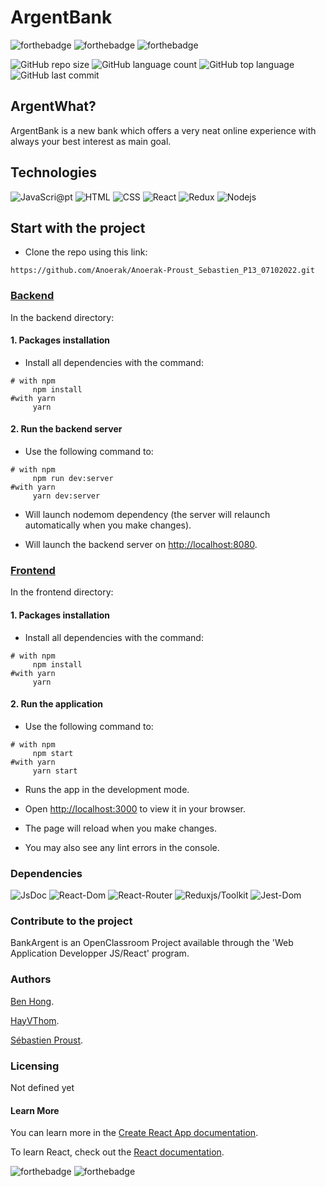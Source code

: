 # ArgentBank

![forthebadge](https://forthebadge.com/images/badges/60-percent-of-the-time-works-every-time.svg)
![forthebadge](https://forthebadge.com/images/badges/made-with-javascript.svg)
![forthebadge](https://forthebadge.com/images/badges/uses-css.svg)

![GitHub repo size](https://img.shields.io/github/repo-size/Anoerak/Proust_Sebastien_P13_07102022?style=plastic)
![GitHub language count](https://img.shields.io/github/languages/count/Anoerak/Proust_Sebastien_P13_07102022?style=plastic)
![GitHub top language](https://img.shields.io/github/languages/top/Anoerak/Proust_Sebastien_P13_07102022?style=plastic)
![GitHub last commit](https://img.shields.io/github/last-commit/Anoerak/Proust_Sebastien_P13_07102022?color=red&style=plastic)

## ArgentWhat?

ArgentBank is a new bank which offers a very neat online experience with always your best interest as main goal.

## Technologies

![JavaScri@pt](https://img.shields.io/badge/JavaScript-latest-F0DB4E?style=flat-square&logo=appveyor)
![HTML](https://img.shields.io/badge/HTML-5-E54C22?style=flat-square&logo=appveyor)
![CSS](https://img.shields.io/badge/CSS-3-264CE4?style=flat-square&logo=appveyor)
![React](https://img.shields.io/badge/reactjs-18.2.0-blue?style=flat-square&logo=appveyor)
![Redux](https://img.shields.io/badge/reduxjs-toolkit-%23764abc)
![Nodejs](https://img.shields.io/badge/nodejs-18.8.0-green?style=flat-square&logo=appveyor)

## Start with the project

-   Clone the repo using this link:

```
https://github.com/Anoerak/Anoerak-Proust_Sebastien_P13_07102022.git
```

### <ins>Backend</ins>

In the backend directory:

#### 1. Packages installation

-   Install all dependencies with the command:

```
# with npm
     npm install
#with yarn
     yarn
```

#### 2. Run the backend server

-   Use the following command to:

```
# with npm
     npm run dev:server
#with yarn
     yarn dev:server
```

-   Will launch nodemom dependency (the server will relaunch automatically when you make changes).

-   Will launch the backend server on [http://localhost:8080](http://localhost:8080).

### <ins>Frontend</ins>

In the frontend directory:

#### 1. Packages installation

-   Install all dependencies with the command:

```
# with npm
     npm install
#with yarn
     yarn
```

#### 2. Run the application

-   Use the following command to:

```
# with npm
     npm start
#with yarn
     yarn start
```

-   Runs the app in the development mode.
-   Open [http://localhost:3000](http://localhost:3000) to view it in your browser.

-   The page will reload when you make changes.
-   You may also see any lint errors in the console.

### Dependencies

![JsDoc](https://img.shields.io/badge/jsdoc-3.6.11-006FBB?style=flat-square&logo=appveyor)
![React-Dom](https://img.shields.io/badge/reactdom-18.2.0-blue?style=flat-square&logo=appveyor)
![React-Router](https://img.shields.io/badge/reactrouter-6.4.0-blue?style=flat-square&logo=appveyor)
![Reduxjs/Toolkit](https://img.shields.io/badge/reduxjs-toolkit-%23764abc)
![Jest-Dom](https://img.shields.io/badge/jestdom-5.16.5-yellow?style=flat-square&logo=appveyor)

### Contribute to the project

BankArgent is an OpenClassroom Project available through the 'Web Application Developper JS/React' program.

### Authors

[Ben Hong](https://github.com/bencodezen).

[HayVThom](https://github.com/HayVThom).

[Sébastien Proust](https://github.com/Anoerak).

### Licensing

Not defined yet

#### Learn More

You can learn more in the [Create React App documentation](https://facebook.github.io/create-react-app/docs/getting-started).

To learn React, check out the [React documentation](https://reactjs.org/).

![forthebadge](https://forthebadge.com/images/badges/powered-by-electricity.svg)
![forthebadge](https://forthebadge.com/images/badges/built-by-codebabes.svg)
